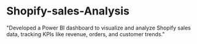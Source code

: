 # Shopify-sales-Analysis
"Developed a Power BI dashboard to visualize and analyze Shopify sales data, tracking KPIs like revenue, orders, and customer trends."
